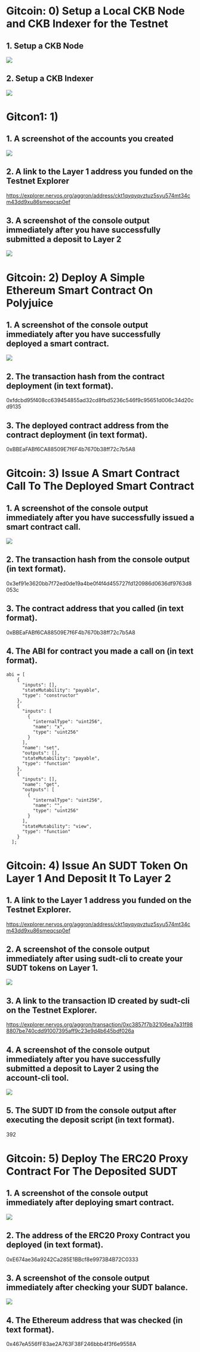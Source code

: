 # Gitcoin: 0) Setup a Local CKB Node and CKB Indexer for the Testnet

## 1. Setup a CKB Node

![](pic/task1.png)

## 2. Setup a CKB Indexer

![](pic/task2.png)


# Gitcon1: 1)

## 1. A screenshot of the accounts you created 

![](pic/task_1_1.png)
## 2. A link to the Layer 1 address you funded on the Testnet Explorer

https://explorer.nervos.org/aggron/address/ckt1qyqyqvztuz5syu574mt34cm43dd9xu86smeqcsp0ef

## 3. A screenshot of the console output immediately after you have successfully submitted a deposit to Layer 2

![](pic/task_1_3.png)


# Gitcoin: 2) Deploy A Simple Ethereum Smart Contract On Polyjuice

## 1. A screenshot of the console output immediately after you have successfully deployed a smart contract.

![](pic/task_2_1.png)

## 2. The transaction hash from the contract deployment (in text format).

0xfdcbd95f408cc639454855ad32cd8fbd5236c546f9c95651d006c34d20cd9135

## 3. The deployed contract address from the contract deployment (in text format).

0xBBEaFABf6CA88509E7f6F4b7670b38ff72c7b5A8

# Gitcoin: 3) Issue A Smart Contract Call To The Deployed Smart Contract

## 1. A screenshot of the console output immediately after you have successfully issued a smart contract call.

![](pic/task_3_1.png)

## 2. The transaction hash from the console output (in text format).

0x3ef91e3620bb7f72ed0de19a4be0f4f4d455727fd120986d0636df9763d8053c
## 3. The contract address that you called (in text format).

0xBBEaFABf6CA88509E7f6F4b7670b38ff72c7b5A8

## 4. The ABI for contract you made a call on (in text format).

```
abi = [
    {
      "inputs": [],
      "stateMutability": "payable",
      "type": "constructor"
    },
    {
      "inputs": [
        {
          "internalType": "uint256",
          "name": "x",
          "type": "uint256"
        }
      ],
      "name": "set",
      "outputs": [],
      "stateMutability": "payable",
      "type": "function"
    },
    {
      "inputs": [],
      "name": "get",
      "outputs": [
        {
          "internalType": "uint256",
          "name": "",
          "type": "uint256"
        }
      ],
      "stateMutability": "view",
      "type": "function"
    }
  ];
```

# Gitcoin: 4) Issue An SUDT Token On Layer 1 And Deposit It To Layer 2

## 1. A link to the Layer 1 address you funded on the Testnet Explorer.

https://explorer.nervos.org/aggron/address/ckt1qyqyqvztuz5syu574mt34cm43dd9xu86smeqcsp0ef
## 2. A screenshot of the console output immediately after using sudt-cli to create your SUDT tokens on Layer 1.

![](pic/task_4_2.png)

## 3. A link to the transaction ID created by sudt-cli on the Testnet Explorer.

https://explorer.nervos.org/aggron/transaction/0xc3857f7b32106ea7a31f988807be740cdd91007395aff9c23e9d4b645bdf026a
## 4. A screenshot of the console output immediately after you have successfully submitted a deposit to Layer 2 using the account-cli tool.

![](pic/task_4_4.png)

## 5. The SUDT ID from the console output after executing the deposit script (in text format).

392

# Gitcoin: 5) Deploy The ERC20 Proxy Contract For The Deposited SUDT

## 1. A screenshot of the console output immediately after deploying smart contract.

![](pic/task_5_1.png)


## 2. The address of the ERC20 Proxy Contract you deployed (in text format).

0xE674ae36a9242Ca285E1BBcf8e9973B4B72C0333

## 3. A screenshot of the console output immediately after checking your SUDT balance.

![](pic/task_5_3.png)


## 4. The Ethereum address that was checked (in text format).

0x467eA556fF83ae2A763F38F246bbb4f3f6e9558A
